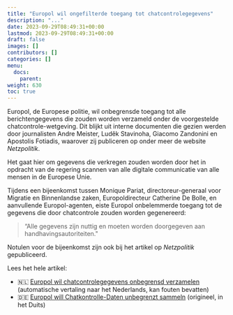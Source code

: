 ```yaml
---
title: "Europol wil ongefilterde toegang tot chatcontrolegegevens"
description: "..."
date: 2023-09-29T08:49:31+00:00
lastmod: 2023-09-29T08:49:31+00:00
draft: false
images: []
contributors: []
categories: []
menu:
  docs:
    parent: 
weight: 630
toc: true
---
```


Europol, de Europese politie, wil onbegrensde toegang tot alle berichtengegevens die zouden worden verzameld onder de voorgestelde chatcontrole-wetgeving. Dit blijkt uit interne documenten die gezien werden door journalisten Andre Meister, Luděk Stavinoha, Giacomo Zandonini en Apostolis Fotiadis, waarover zij publiceren op onder meer de website _Netzpolitik_.

Het gaat hier om gegevens die verkregen zouden worden door het in opdracht van de regering scannen van alle digitale communicatie van alle mensen in de Europese Unie.

Tijdens een bijeenkomst tussen Monique Pariat, directoreur-generaal voor Migratie en Binnenlandse zaken, Europoldirecteur Catherine De Bolle, en aanvullende Europol-agenten, eiste 
Europol onbelemmerde toegang tot de gegevens die door chatcontrole zouden worden gegenereerd: 

> “Alle gegevens zijn nuttig en moeten worden doorgegeven aan handhavingsautoriteiten."

Notulen voor de bijeenkomst zijn ook bij het artikel op _Netzpolitik_ gepubliceerd.

Lees het hele artikel: 
- 🇳🇱 [Europol wil chatcontrolegegevens onbegrensd verzamelen](https://netzpolitik-org.translate.goog/2023/interne-dokumente-europol-will-chatkontrolle-daten-unbegrenzt-sammeln/?_x_tr_sl=de&_x_tr_tl=nl) (automatische vertaling naar het Nederlands, kan fouten bevatten)
- 🇩🇪 [Europol will Chatkontrolle-Daten unbegrenzt sammeln](https://netzpolitik.org/2023/interne-dokumente-europol-will-chatkontrolle-daten-unbegrenzt-sammeln/) (origineel, in het Duits)